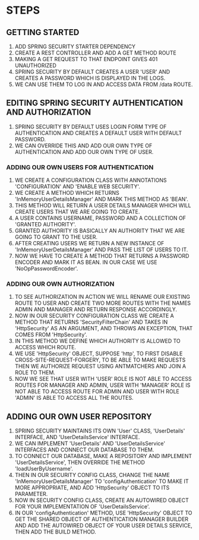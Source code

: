 # STEPS

## GETTING STARTED
1. ADD SPRING SECURITY STARTER DEPENDENCY
2. CREATE A REST CONTROLLER AND ADD A GET METHOD ROUTE
3. MAKING A GET REQUEST TO THAT ENDPOINT GIVES 401 UNAUTHORIZED
4. SPRING SECURITY BY DEFAULT CREATES A USER 'USER' AND CREATES A PASSWORD WHICH IS DISPLAYED IN THE LOGS.
5. WE CAN USE THEM TO LOG IN AND ACCESS DATA FROM /data ROUTE.

## EDITING SPRING SECURITY AUTHENTICATION AND AUTHORIZATION
1. SPRING SECURITY BY DEFAULT USES LOGIN FORM TYPE OF AUTHENTICATION AND CREATES A DEFAULT USER WITH DEFAULT PASSWORD.
2. WE CAN OVERRIDE THIS AND ADD OUR OWN TYPE OF AUTHENTICATION AND ADD OUR OWN TYPE OF USER.

### ADDING OUR OWN USERS FOR AUTHENTICATION
1. WE CREATE A CONFIGURATION CLASS WITH ANNOTATIONS 'CONFIGURATION' AND 'ENABLE WEB SECURITY'.
2. WE CREATE A METHOD WHICH RETURNS 'InMemoryUserDetailsManager' AND MARK THIS METHOD AS 'BEAN'.
3. THIS METHOD WILL RETURN A USER DETAILS MANAGER WHICH WILL CREATE USERS THAT WE ARE GOING TO CREATE.
4. A USER CONTAINS USERNAME, PASSWORD AND A COLLECTION OF 'GRANTED AUTHORITY'. 
5. GRANTED AUTHORITY IS BASICALLY AN AUTHORITY THAT WE ARE GOING TO GRANT TO THE USER.
6. AFTER CREATING USERS WE RETURN A NEW INSTANCE OF 'InMemoryUserDetailsManager' AND PASS THE LIST OF USERS TO IT.
7. NOW WE HAVE TO CREATE A METHOD THAT RETURNS A PASSWORD ENCODER AND MARK IT AS BEAN. IN OUR CASE WE USE 'NoOpPasswordEncoder'.

### ADDING OUR OWN AUTHORIZATION
1. TO SEE AUTHORIZATION IN ACTION WE WILL RENAME OUR EXISTING ROUTE TO USER AND CREATE TWO MORE ROUTES WITH THE NAMES ADMIN AND MANAGER AND RETURN RESPONSE ACCORDINGLY.
2. NOW IN OUR SECURITY CONFIGURATION CLASS WE CREATE A METHOD THAT RETURNS 'SecurityFilterChain' AND TAKES IN 'HttpSecurity' AS AN ARGUMENT, AND THROWS AN EXCEPTION, THAT COMES FROM 'HttpSecurity'.
3. IN THIS METHOD WE DEFINE WHICH AUTHORITY IS ALLOWED TO ACCESS WHICH ROUTE.
4. WE USE 'HttpSecurity' OBJECT, SUPPOSE 'http', TO FIRST DISABLE CROSS-SITE-REQUEST-FORGERY, TO BE ABLE TO MAKE REQUESTS THEN WE AUTHORIZE REQUEST USING ANTMATCHERS AND JOIN A ROLE TO THEM.
5. NOW WE SEE THAT USER WITH 'USER' ROLE IS NOT ABLE TO ACCESS ROUTES FOR MANAGER AND ADMIN, USER WITH 'MANAGER' ROLE IS NOT ABLE TO ACCESS ROUTE FOR ADMIN AND USER WITH ROLE 'ADMIN' IS ABLE TO ACCESS ALL THE ROUTES.

## ADDING OUR OWN USER REPOSITORY
1. SPRING SECURITY MAINTAINS ITS OWN 'User' CLASS, 'UserDetails' INTERFACE, AND 'UserDetailsService' INTERFACE.
2. WE CAN IMPLEMENT 'UserDetails' AND 'UserDetailsService' INTERFACES AND CONNECT OUR DATABASE TO THEM.
3. TO CONNECT OUR DATABASE, MAKE A REPOSITORY AND IMPLEMENT 'UserDetailsService', THEN OVERRIDE THE METHOD 'loadUserByUsername'.
4. THEN IN OUR SECURITY CONFIG CLASS, CHANGE THE NAME 'InMemoryUserDetailsManager' TO 'configAuthentication' TO MAKE IT MORE APPROPRIATE, AND ADD 'HttpSecurity' OBJECT TO ITS PARAMETER.
5. NOW IN SECURITY CONFIG CLASS, CREATE AN AUTOWIRED OBJECT FOR YOUR IMPLEMENTATION OF 'UserDetailsService'.
6. IN OUR 'configAuthentication' METHOD, USE 'HttpSecurity' OBJECT TO GET THE SHARED OBJECT OF AUTHENTICATION MANAGER BUILDER AND ADD THE AUTOWIRED OBJECT OF YOUR USER DETAILS SERVICE, THEN ADD THE BUILD METHOD.
